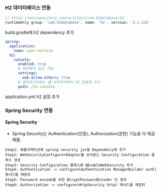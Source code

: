 ### H2 데이터베이스 연동

```groovy
// https://mvnrepository.com/artifact/com.h2database/h2
runtimeOnly group: 'com.h2database', name: 'h2', version: '2.1.214'
```

build.gradle에 h2 dependency 추가

```yml
spring:
  application:
    name: user-service
  h2:
    console:
      enabled: true
      # 외부에서 접근 가능
      settings:
        web-allow-others: true
      # 접속하고자하는 웹 브라우저에서 h2 콘솔의 주소
      path: /h2-console
```

application.yml h2 설정 추가

### Spring Security 연동

#### Spring Security

- Spring Security는 Authentication(인증), Authorization(권한) 기능을 다 제공해줌.

```
Step1: 애플리케이션에 spring security jar을 Dependency에 추가
Step2: WebSecurityConfigurerAdapter를 상속받는 Security Configuration 클래스 생성
Step3: Security Configuration 클래스에 @EnableWebSecurity 추가
Step4: Authentication -> configure(Authentication ManagerBuilder auth) 메서드를 재정의
Step5: Password encode를 위한 BCryptPasswordEncoder 빈 정의
Step6: Authorization -> configure(HttpSecurity http) 메서드를 재정의
```
